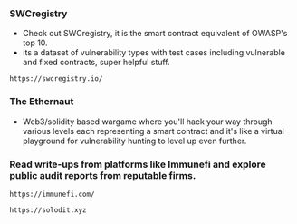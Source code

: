 
### SWCregistry
- Check out SWCregistry, it is the smart contract equivalent of OWASP's top 10.
- its a dataset of vulnerability types with test cases including vulnerable and fixed contracts, super helpful stuff. 
```
https://swcregistry.io/
```

### The Ethernaut

- Web3/solidity based wargame where you'll hack your way through various levels each representing a smart contract and it's like a virtual playground for vulnerability hunting to level up even further.

### Read write-ups from platforms like Immunefi and explore public audit reports from reputable firms.

```
https://immunefi.com/
```
```
https://solodit.xyz
```
